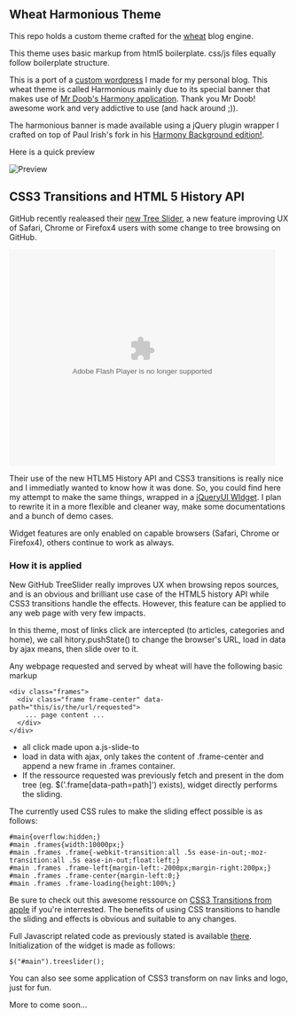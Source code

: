 Wheat Harmonious Theme
-----------------------

This repo holds a custom theme crafted for the [wheat](https://github.com/creationix/wheat/) blog engine.

This theme uses basic markup from html5 boilerplate. css/js files equally follow boilerplate structure.

This is a port of a [custom wordpress](https://github.com/MkLabs/mk-boilertheme) I made for my personal blog. This wheat theme is called Harmonious mainly due to its special banner that makes use of [Mr Doob's Harmony application](https://github.com/mrdoob/harmony). Thank you Mr Doob! awesome work and very addictive to use (and hack around ;)).

The harmonious banner is made available using a jQuery plugin wrapper I crafted on top of Paul Irish's fork in his [Harmony Background edition!](https://github.com/paulirish/harmony).

Here is a quick preview

![Preview](https://github.com/MkLabs/wheat-harmonious-theme/raw/master/public/preview/preview.png)

## CSS3 Transitions and HTML 5 History API

GitHub recently realeased their [new Tree Slider](https://github.com/blog/760-the-tree-slider), a new feature improving UX of Safari, Chrome or Firefox4 users with some change to tree browsing on GitHub.

<embed src="http://blip.tv/play/AYKSzQUC" type="application/x-shockwave-flash" width="480" height="390" allowscriptaccess="always" allowfullscreen="true"></embed>

Their use of the new HTLM5 History API and CSS3 transitions is really nice and I immediatly wanted to know how it was done. So, you could find here my attempt to make the same things, wrapped in a [jQueryUI WIdget](blob/master/public/js/mylibs/ui.treeslider.js). I plan to rewrite it in a more flexible and cleaner way, make some documentations and a bunch of demo cases.

Widget features are only enabled on capable browsers (Safari, Chrome or Firefox4), others continue to work as always.

### How it is applied

New GitHub TreeSlider really improves UX when browsing repos sources, and is an obvious and brilliant use case of the HTML5 history API while CSS3 transitions handle the effects. However, this feature can be applied to any web page with very few impacts.

In this theme, most of links click are intercepted (to articles, categories and home), we call hitory.pushState() to change the browser's URL, load in data by ajax means, then slide over to it.

Any webpage requested and served by wheat will have the following basic markup

    <div class="frames">
      <div class="frame frame-center" data-path="this/is/the/url/requested">
        ... page content ...
      </div>
    </div>
  

* all click made upon a.js-slide-to
* load in data with ajax, only takes the content of .frame-center and append a new frame in .frames container.
* If the ressource requested was previously fetch and present in the dom tree (eg. $('.frame[data-path=path]') exists), widget directly performs the sliding.

The currently used CSS rules to make the sliding effect possible is as follows:

    #main{overflow:hidden;}
    #main .frames{width:10000px;}
    #main .frames .frame{-webkit-transition:all .5s ease-in-out;-moz-transition:all .5s ease-in-out;float:left;}
    #main .frames .frame-left{margin-left:-2000px;margin-right:200px;}
    #main .frames .frame-center{margin-left:0;}
    #main .frames .frame-loading{height:100%;}
    
Be sure to check out this awesome ressource on [CSS3 Transitions from apple](http://developer.apple.com/library/safari/#documentation/InternetWeb/Conceptual/SafariVisualEffectsProgGuide/Transitions/Transitions.html) if you're interrested. The benefits of using CSS transitions to handle the sliding and effects is obvious and suitable to any changes.

Full Javascript related code as previously stated is available [there](blob/master/public/js/mylibs/ui.treeslider.js). Initialization of the widget is made as follows:

    $("#main").treeslider();
    
You can also see some application of CSS3 transform on nav links and logo, just for fun.


More to come soon...
